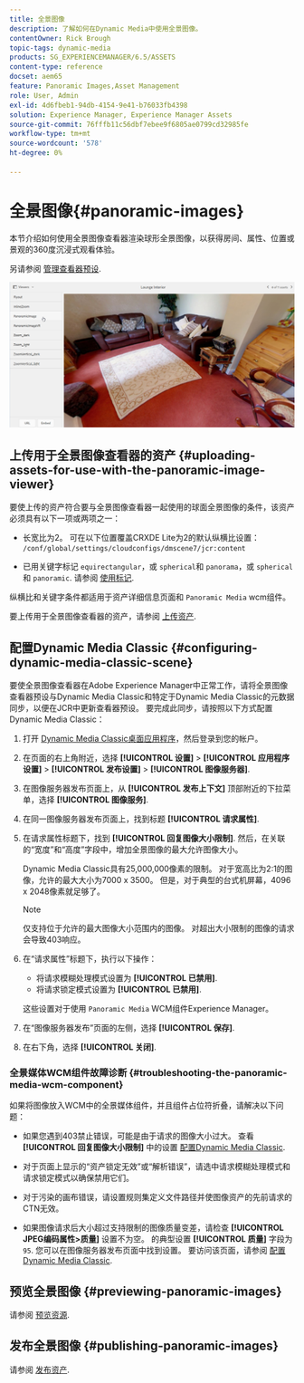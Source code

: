 ```yaml
---
title: 全景图像
description: 了解如何在Dynamic Media中使用全景图像。
contentOwner: Rick Brough
topic-tags: dynamic-media
products: SG_EXPERIENCEMANAGER/6.5/ASSETS
content-type: reference
docset: aem65
feature: Panoramic Images,Asset Management
role: User, Admin
exl-id: 4d6fbeb1-94db-4154-9e41-b76033fb4398
solution: Experience Manager, Experience Manager Assets
source-git-commit: 76fffb11c56dbf7ebee9f6805ae0799cd32985fe
workflow-type: tm+mt
source-wordcount: '578'
ht-degree: 0%

---
```


# 全景图像{#panoramic-images}

本节介绍如何使用全景图像查看器渲染球形全景图像，以获得房间、属性、位置或景观的360度沉浸式观看体验。

另请参阅 [管理查看器预设](/help/assets/managing-viewer-presets.md).

![panoramic-image2](assets/panoramic-image2.png)

## 上传用于全景图像查看器的资产 {#uploading-assets-for-use-with-the-panoramic-image-viewer}

要使上传的资产符合要与全景图像查看器一起使用的球面全景图像的条件，该资产必须具有以下一项或两项之一：

* 长宽比为2。
可在以下位置覆盖CRXDE Lite为2的默认纵横比设置：
  `/conf/global/settings/cloudconfigs/dmscene7/jcr:content`

* 已用关键字标记 `equirectangular`，或 `spherical`和 `panorama`，或 `spherical` 和 `panoramic`. 请参阅 [使用标记](/help/sites-authoring/tags.md).

纵横比和关键字条件都适用于资产详细信息页面和 `Panoramic Media` wcm组件。

要上传用于全景图像查看器的资产，请参阅 [上传资产](/help/assets/manage-assets.md#uploading-assets).

## 配置Dynamic Media Classic {#configuring-dynamic-media-classic-scene}

要使全景图像查看器在Adobe Experience Manager中正常工作，请将全景图像查看器预设与Dynamic Media Classic和特定于Dynamic Media Classic的元数据同步，以便在JCR中更新查看器预设。 要完成此同步，请按照以下方式配置Dynamic Media Classic：

1. 打开 [Dynamic Media Classic桌面应用程序](https://experienceleague.adobe.com/docs/dynamic-media-classic/using/getting-started/signing-out.html#getting-started)，然后登录到您的帐户。

1. 在页面的右上角附近，选择 **[!UICONTROL 设置]** > **[!UICONTROL 应用程序设置]** > **[!UICONTROL 发布设置]** > **[!UICONTROL 图像服务器]**.
1. 在图像服务器发布页面上，从 **[!UICONTROL 发布上下文]** 顶部附近的下拉菜单，选择 **[!UICONTROL 图像服务]**.

1. 在同一图像服务器发布页面上，找到标题 **[!UICONTROL 请求属性]**.
1. 在请求属性标题下，找到 **[!UICONTROL 回复图像大小限制]**. 然后，在关联的“宽度”和“高度”字段中，增加全景图像的最大允许图像大小。

   Dynamic Media Classic具有25,000,000像素的限制。 对于宽高比为2:1的图像，允许的最大大小为7000 x 3500。 但是，对于典型的台式机屏幕，4096 x 2048像素就足够了。

   >[!NOTE]
   >
   >仅支持位于允许的最大图像大小范围内的图像。 对超出大小限制的图像的请求会导致403响应。

1. 在“请求属性”标题下，执行以下操作：

   * 将请求模糊处理模式设置为 **[!UICONTROL 已禁用]**.
   * 将请求锁定模式设置为 **[!UICONTROL 已禁用]**.

   这些设置对于使用 `Panoramic Media` WCM组件Experience Manager。

1. 在“图像服务器发布”页面的左侧，选择 **[!UICONTROL 保存]**.

1. 在右下角，选择 **[!UICONTROL 关闭]**.

### 全景媒体WCM组件故障诊断 {#troubleshooting-the-panoramic-media-wcm-component}

如果将图像放入WCM中的全景媒体组件，并且组件占位符折叠，请解决以下问题：

* 如果您遇到403禁止错误，可能是由于请求的图像大小过大。 查看 **[!UICONTROL 回复图像大小限制]** 中的设置 [配置Dynamic Media Classic](/help/assets/panoramic-images.md#configuring-dynamic-media-classic-scene).

* 对于页面上显示的“资产锁定无效”或“解析错误”，请选中请求模糊处理模式和请求锁定模式以确保禁用它们。
* 对于污染的画布错误，请设置规则集定义文件路径并使图像资产的先前请求的CTN无效。
* 如果图像请求后大小超过支持限制的图像质量变差，请检查 **[!UICONTROL JPEG编码属性>质量]** 设置不为空。 的典型设置 **[!UICONTROL 质量]** 字段为 `95`. 您可以在图像服务器发布页面中找到设置。 要访问该页面，请参阅 [配置Dynamic Media Classic](/help/assets/panoramic-images.md#configuring-dynamic-media-classic-scene).

## 预览全景图像 {#previewing-panoramic-images}

请参阅 [预览资源](/help/assets/previewing-assets.md).

## 发布全景图像 {#publishing-panoramic-images}

请参阅 [发布资产](/help/assets/publishing-dynamicmedia-assets.md).
